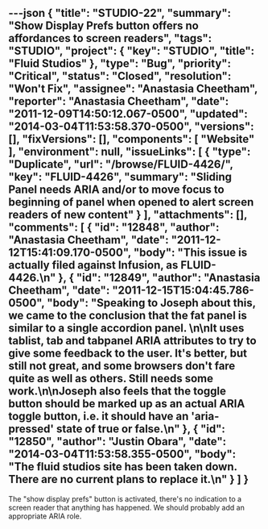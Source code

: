 ---json
{
  "title": "STUDIO-22",
  "summary": "Show Display Prefs button offers no affordances to screen readers",
  "tags": "STUDIO",
  "project": {
    "key": "STUDIO",
    "title": "Fluid Studios"
  },
  "type": "Bug",
  "priority": "Critical",
  "status": "Closed",
  "resolution": "Won't Fix",
  "assignee": "Anastasia Cheetham",
  "reporter": "Anastasia Cheetham",
  "date": "2011-12-09T14:50:12.067-0500",
  "updated": "2014-03-04T11:53:58.370-0500",
  "versions": [],
  "fixVersions": [],
  "components": [
    "Website"
  ],
  "environment": null,
  "issueLinks": [
    {
      "type": "Duplicate",
      "url": "/browse/FLUID-4426/",
      "key": "FLUID-4426",
      "summary": "Sliding Panel needs ARIA and/or to move focus to beginning of panel when opened to alert screen readers of new content"
    }
  ],
  "attachments": [],
  "comments": [
    {
      "id": "12848",
      "author": "Anastasia Cheetham",
      "date": "2011-12-12T15:41:09.170-0500",
      "body": "This issue is actually filed against Infusion, as FLUID-4426.\n"
    },
    {
      "id": "12849",
      "author": "Anastasia Cheetham",
      "date": "2011-12-15T15:04:45.786-0500",
      "body": "Speaking to Joseph about this, we came to the conclusion that the fat panel is similar to a single accordion panel.&#x20;\n\nIt uses tablist, tab and tabpanel ARIA attributes to try to give some feedback to the user. It's better, but still not great, and some browsers don't fare quite as well as others. Still needs some work.\n\nJoseph also feels that the toggle button should be marked up as an actual ARIA toggle button, i.e. it should have an 'aria-pressed' state of true or false.\n"
    },
    {
      "id": "12850",
      "author": "Justin Obara",
      "date": "2014-03-04T11:53:58.355-0500",
      "body": "The fluid studios site has been taken down. There are no current plans to replace it.\n"
    }
  ]
}
---
The "show display prefs" button is activated, there's no indication to a screen reader that anything has happened. We should probably add an appropriate ARIA role.

        